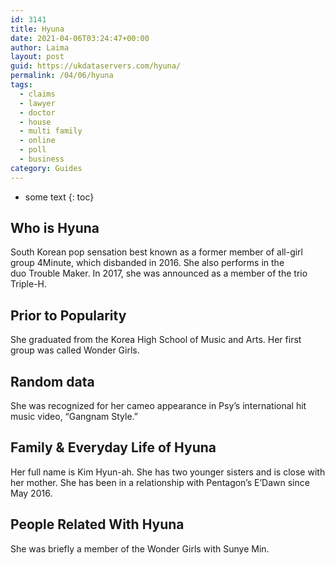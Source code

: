```yaml
---
id: 3141
title: Hyuna
date: 2021-04-06T03:24:47+00:00
author: Laima
layout: post
guid: https://ukdataservers.com/hyuna/
permalink: /04/06/hyuna
tags:
  - claims
  - lawyer
  - doctor
  - house
  - multi family
  - online
  - poll
  - business
category: Guides
---
```


* some text
{: toc}


## Who is Hyuna
                  
                  
                  
South Korean pop sensation best known as a former member of all-girl group 4Minute, which disbanded in 2016. She also performs in the duo Trouble Maker. In 2017, she was announced as a member of the trio Triple-H. 
                  
              
            
              
            
                
                
                
## Prior to Popularity
                  
                  
                  
She graduated from the Korea High School of Music and Arts. Her first group was called Wonder Girls.
                  
              
            
              
            
                
                
                
## Random data
                  
                  
                  
She was recognized for her cameo appearance in Psy&#8217;s international hit music video, &#8220;Gangnam Style.&#8221;
                  
              
            
              
            
                
                
                
## Family & Everyday Life of Hyuna
                  
                  
                  
Her full name is Kim Hyun-ah. She has two younger sisters and is close with her mother. She has been in a relationship with Pentagon&#8217;s E&#8217;Dawn since May 2016.
                  
              
            
              
            
                
                
                
## People Related With Hyuna
                  
                  
                  
She was briefly a member of the Wonder Girls with Sunye Min.  
                  
              
            
              
            
                
              
            
              
              
            
            
              
            
          
          
          